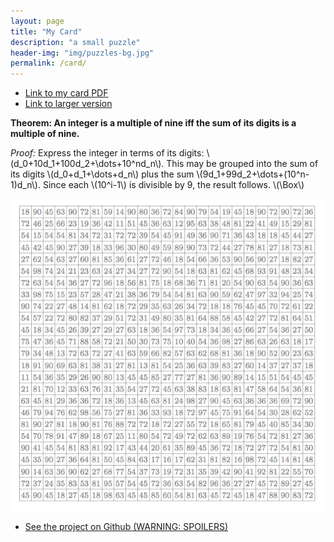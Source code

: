 ```yaml
---
layout: page
title: "My Card"
description: "a small puzzle"
header-img: "img/puzzles-bg.jpg"
permalink: /card/
---
```


* [Link to my card PDF](https://github.com/StevenClontz/business-card/raw/master/card.pdf)
* [Link to larger version](https://github.com/StevenClontz/business-card/raw/master/article.pdf)

**Theorem: An integer is a multiple of nine iff the sum of
        its digits is a multiple of nine.**

*Proof:*
Express the integer in terms of its digits:
\\(d_0+10d_1+100d_2+\\dots+10^nd_n\\).
This may be grouped into the sum of its digits
\\(d_0+d_1+\\dots+d_n\\) plus the sum
\\(9d_1+99d_2+\\dots+(10^n-1)d_n\\). Since each
\\(10^i-1\\) is divisible by 9, the result
follows. \\(\\Box\\)

![Full image](/img/card-puzzle.png)

* [See the project on Github (WARNING: SPOILERS)](https://github.com/StevenClontz/business-card)
